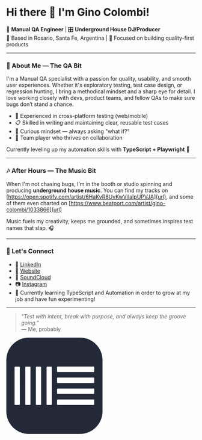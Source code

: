 # Hi there 👋 I'm Gino Colombi!

🎯 **Manual QA Engineer** | 🎛️ **Underground House DJ/Producer**  
📍 Based in Rosario, Santa Fe, Argentina | 💼 Focused on building quality-first products

---

### 🧪 About Me — The QA Bit

I'm a Manual QA specialist with a passion for quality, usability, and smooth user experiences. Whether it's exploratory testing, test case design, or regression hunting, I bring a methodical mindset and a sharp eye for detail. I love working closely with devs, product teams, and fellow QAs to make sure bugs don’t stand a chance.

- 🐞 Experienced in cross-platform testing (web/mobile)
- 📋 Skilled in writing and maintaining clear, reusable test cases
- 🧠 Curious mindset — always asking "what if?"
- 🤝 Team player who thrives on collaboration

Currently leveling up my automation skills with **TypeScript + Playwright** 🚀

---

### 🎶 After Hours — The Music Bit

When I'm not chasing bugs, I’m in the booth or studio spinning and producing **underground house music**. You can find my tracks on [https://open.spotify.com/artist/6HaKvR8UvKwViIaIpUPVJA](url), and some of them even charted on [https://www.beatport.com/artist/gino-colombi/1033866](url)

Music fuels my creativity, keeps me grounded, and sometimes inspires test names that slap. 🎧

---

### 💬 Let's Connect

- 💼 [LinkedIn](https://www.linkedin.com/in/ginocolombi/)
- 📂 [Website](https://www.beatport.com/artist/gino-colombi/1033866)
- 🎵 [SoundCloud](http://soundcloud.com/GinoColombi)
- 📷 [Instagram](https://instagram.com/gino.colombi)
- 🐙 Currently learning TypeScript and Automation in order to grow at my job and have fun experimenting!

---

> _"Test with intent, break with purpose, and always keep the groove going."_  
> — Me, probably
<svg width="256" height="256" viewBox="0 0 256 256" fill="none" xmlns="http://www.w3.org/2000/svg">
<rect width="256" height="256" rx="60" fill="#242938"/>
<path d="M36 177.4C36 178.3 35.2 178.9 34.5 178.9H23.6C22.7 178.9 22 178.3 22 177.4V78.6C22 78 22.8 77.2 23.6 77.2H34.4C35.2 77.2 35.9 78 35.9 78.6L36 177.4ZM64.3 177.4C64.3 178.3 63.5 178.9 62.8 178.9H52C51.1 178.9 50.4 178.3 50.4 177.4V78.6C50.4 78 51.2 77.2 52 77.2H62.8C63.6 77.2 64.3 78 64.3 78.6V177.4ZM92.6 177.4C92.6 178.3 91.8 178.9 91.1 178.9H80.3C79.4 178.9 78.7 178.3 78.7 177.4V78.6C78.7 78 79.5 77.2 80.3 77.2H91.1C91.9 77.2 92.6 78 92.6 78.6V177.4ZM121.1 177.4C121.1 178.3 120.3 178.9 119.6 178.9H108.8C107.9 178.9 107.2 178.3 107.2 177.4V78.6C107.2 78 108 77.2 108.8 77.2H119.6C120.4 77.2 121.1 78 121.1 78.6V177.4ZM232.5 77C233.4 77 234 77.8 234 78.6V89.7C234 90.6 233.4 91.4 232.5 91.4H136.4C135.8 91.4 135 90.6 135 89.7V78.6C135 77.8 135.8 77 136.4 77H232.5ZM232.5 106.3C233.4 106.3 234 107.1 234 107.9V119C234 119.9 233.4 120.7 232.5 120.7H136.4C135.8 120.7 135 119.9 135 119V107.9C135 107.1 135.8 106.3 136.4 106.3H232.5V106.3ZM232.5 135.4C233.4 135.4 234 136.2 234 137V148.1C234 149 233.4 149.8 232.5 149.8H136.4C135.8 149.8 135 149 135 148.1V137C135 136.2 135.8 135.4 136.4 135.4H232.5ZM232.5 164.5C233.4 164.5 234 165.3 234 166.1V177.2C234 178.1 233.4 178.9 232.5 178.9H136.4C135.8 178.9 135 178.1 135 177.2V166.1C135 165.3 135.8 164.5 136.4 164.5H232.5Z" fill="white"/>
</svg>
